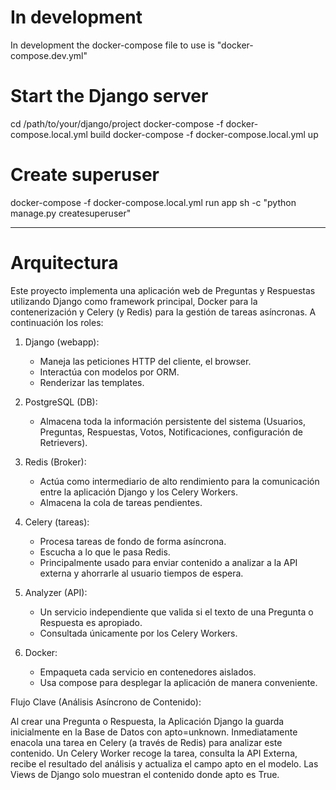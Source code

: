 # In development
In development the docker-compose file to use is "docker-compose.dev.yml"

# Start the Django server
cd /path/to/your/django/project
docker-compose -f docker-compose.local.yml build
docker-compose -f docker-compose.local.yml up

# Create superuser
docker-compose -f docker-compose.local.yml run app sh -c "python manage.py createsuperuser"


---

# Arquitectura

Este proyecto implementa una aplicación web de Preguntas y Respuestas utilizando Django como framework principal, Docker para la contenerización y Celery (y Redis) para la gestión de tareas asíncronas. A continuación los roles:

1.  Django (webapp):
    - Maneja las peticiones HTTP del cliente, el browser.
    - Interactúa con modelos por ORM.
    - Renderizar las templates.

2.  PostgreSQL (DB):
    - Almacena toda la información persistente del sistema (Usuarios, Preguntas, Respuestas, Votos, Notificaciones, configuración de Retrievers).

3.  Redis (Broker):
    - Actúa como intermediario de alto rendimiento para la comunicación entre la aplicación Django y los Celery Workers.
    - Almacena la cola de tareas pendientes.

4.  Celery (tareas):
    - Procesa tareas de fondo de forma asíncrona.
    - Escucha a lo que le pasa Redis.
    - Principalmente usado para enviar contenido a analizar a la API externa y ahorrarle al usuario tiempos de espera.

5.  Analyzer (API):
    - Un servicio independiente que valida si el texto de una Pregunta o Respuesta es apropiado.
    - Consultada únicamente por los Celery Workers.

6.  Docker:
    - Empaqueta cada servicio en contenedores aislados.
    - Usa compose para desplegar la aplicación de manera conveniente.

Flujo Clave (Análisis Asíncrono de Contenido):

Al crear una Pregunta o Respuesta, la Aplicación Django la guarda inicialmente en la Base de Datos con apto=unknown. Inmediatamente enacola una tarea en Celery (a través de Redis) para analizar este contenido. Un Celery Worker recoge la tarea, consulta la API Externa, recibe el resultado del análisis y actualiza el campo apto en el modelo. Las Views de Django solo muestran el contenido donde apto es True.
